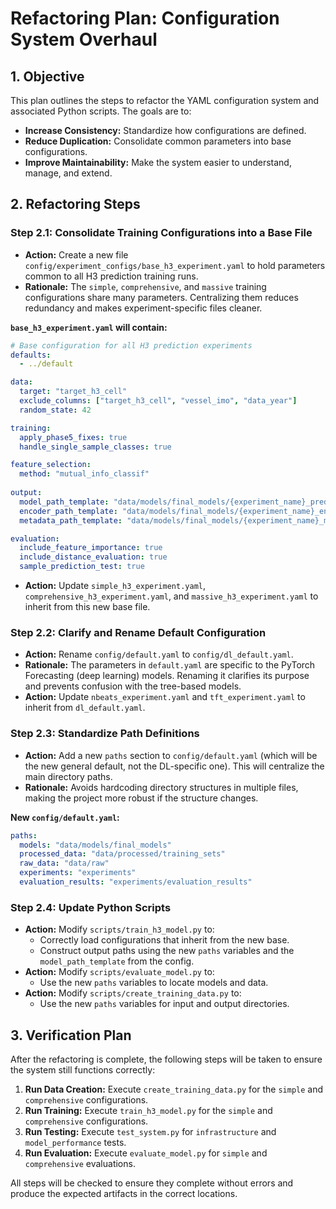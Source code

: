 # Refactoring Plan: Configuration System Overhaul

## 1. Objective

This plan outlines the steps to refactor the YAML configuration system and associated Python scripts. The goals are to:
- **Increase Consistency:** Standardize how configurations are defined.
- **Reduce Duplication:** Consolidate common parameters into base configurations.
- **Improve Maintainability:** Make the system easier to understand, manage, and extend.

## 2. Refactoring Steps

### Step 2.1: Consolidate Training Configurations into a Base File

- **Action:** Create a new file `config/experiment_configs/base_h3_experiment.yaml` to hold parameters common to all H3 prediction training runs.
- **Rationale:** The `simple`, `comprehensive`, and `massive` training configurations share many parameters. Centralizing them reduces redundancy and makes experiment-specific files cleaner.

**`base_h3_experiment.yaml` will contain:**
```yaml
# Base configuration for all H3 prediction experiments
defaults:
  - ../default

data:
  target: "target_h3_cell"
  exclude_columns: ["target_h3_cell", "vessel_imo", "data_year"]
  random_state: 42

training:
  apply_phase5_fixes: true
  handle_single_sample_classes: true

feature_selection:
  method: "mutual_info_classif"
  
output:
  model_path_template: "data/models/final_models/{experiment_name}_predictor.pkl"
  encoder_path_template: "data/models/final_models/{experiment_name}_encoder.pkl"
  metadata_path_template: "data/models/final_models/{experiment_name}_metadata.pkl"

evaluation:
  include_feature_importance: true
  include_distance_evaluation: true
  sample_prediction_test: true
```

- **Action:** Update `simple_h3_experiment.yaml`, `comprehensive_h3_experiment.yaml`, and `massive_h3_experiment.yaml` to inherit from this new base file.

### Step 2.2: Clarify and Rename Default Configuration

- **Action:** Rename `config/default.yaml` to `config/dl_default.yaml`.
- **Rationale:** The parameters in `default.yaml` are specific to the PyTorch Forecasting (deep learning) models. Renaming it clarifies its purpose and prevents confusion with the tree-based models.
- **Action:** Update `nbeats_experiment.yaml` and `tft_experiment.yaml` to inherit from `dl_default.yaml`.

### Step 2.3: Standardize Path Definitions

- **Action:** Add a new `paths` section to `config/default.yaml` (which will be the new general default, not the DL-specific one). This will centralize the main directory paths.
- **Rationale:** Avoids hardcoding directory structures in multiple files, making the project more robust if the structure changes.

**New `config/default.yaml`:**
```yaml
paths:
  models: "data/models/final_models"
  processed_data: "data/processed/training_sets"
  raw_data: "data/raw"
  experiments: "experiments"
  evaluation_results: "experiments/evaluation_results"
```

### Step 2.4: Update Python Scripts

- **Action:** Modify `scripts/train_h3_model.py` to:
    - Correctly load configurations that inherit from the new base.
    - Construct output paths using the new `paths` variables and the `model_path_template` from the config.
- **Action:** Modify `scripts/evaluate_model.py` to:
    - Use the new `paths` variables to locate models and data.
- **Action:** Modify `scripts/create_training_data.py` to:
    - Use the new `paths` variables for input and output directories.

## 3. Verification Plan

After the refactoring is complete, the following steps will be taken to ensure the system still functions correctly:
1.  **Run Data Creation:** Execute `create_training_data.py` for the `simple` and `comprehensive` configurations.
2.  **Run Training:** Execute `train_h3_model.py` for the `simple` and `comprehensive` configurations.
3.  **Run Testing:** Execute `test_system.py` for `infrastructure` and `model_performance` tests.
4.  **Run Evaluation:** Execute `evaluate_model.py` for `simple` and `comprehensive` evaluations.

All steps will be checked to ensure they complete without errors and produce the expected artifacts in the correct locations.
